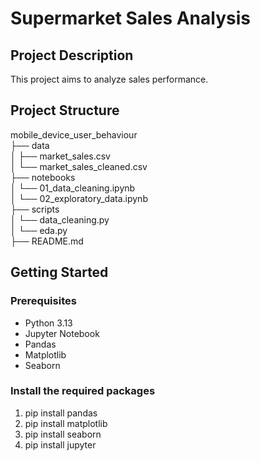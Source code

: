 # Supermarket Sales Analysis

## Project Description
This project aims to analyze sales performance.

## Project Structure  
mobile_device_user_behaviour  
├── data  
│   ├── market_sales.csv  
│   └── market_sales_cleaned.csv  
├── notebooks  
│   └── 01_data_cleaning.ipynb  
│   └── 02_exploratory_data.ipynb  
├── scripts  
│   └── data_cleaning.py  
│   └── eda.py  
├── README.md


## Getting Started
### Prerequisites
- Python 3.13
- Jupyter Notebook
- Pandas
- Matplotlib
- Seaborn

### Install the required packages
1. pip install pandas
2. pip install matplotlib
3. pip install seaborn
4. pip install jupyter

